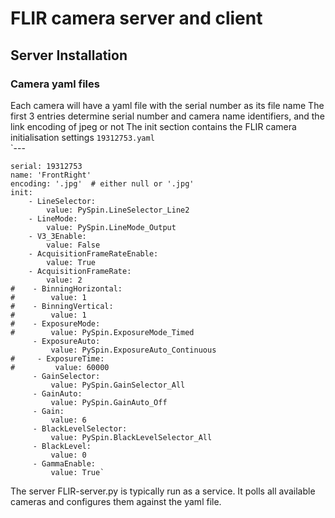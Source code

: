 # FLIR camera server and client

## Server Installation

### Camera yaml files
Each camera will have a yaml file with the serial number as its file name
The first 3 entries determine serial number and camera name identifiers, and the link encoding of jpeg or not
The init section contains the FLIR camera initialisation settings
`19312753.yaml`  
    `---  
    
    serial: 19312753 
    name: 'FrontRight'  
    encoding: '.jpg'  # either null or '.jpg'
    init:
        - LineSelector:
            value: PySpin.LineSelector_Line2
        - LineMode:
            value: PySpin.LineMode_Output
        - V3_3Enable:
            value: False
        - AcquisitionFrameRateEnable:
            value: True
        - AcquisitionFrameRate:
            value: 2
    #    - BinningHorizontal:
    #        value: 1
    #    - BinningVertical:
    #        value: 1
    #    - ExposureMode:
    #        value: PySpin.ExposureMode_Timed
         - ExposureAuto:
             value: PySpin.ExposureAuto_Continuous
    #     - ExposureTime:
    #         value: 60000
         - GainSelector:
             value: PySpin.GainSelector_All
         - GainAuto:
             value: PySpin.GainAuto_Off
         - Gain:
             value: 6
         - BlackLevelSelector:
             value: PySpin.BlackLevelSelector_All
         - BlackLevel:
             value: 0
         - GammaEnable:
             value: True`

The server FLIR-server.py is typically run as a service. It polls all available cameras and configures them against the yaml file.